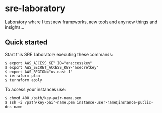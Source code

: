 # sre-laboratory
Laboratory where I test new frameworks, new tools and any new things and insights...

## Quick started

Start this SRE Laboratory executing these commands:

```
$ export AWS_ACCESS_KEY_ID="anaccesskey"
$ export AWS_SECRET_ACCESS_KEY="asecretkey"
$ export AWS_REGION="us-east-1"
$ terraform plan
$ terraform apply
```

To access your instances use:

```
$ chmod 400 /path/key-pair-name.pem
$ ssh -i /path/key-pair-name.pem instance-user-name@instance-public-dns-name
```